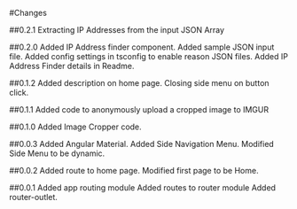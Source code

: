 #Changes

##0.2.1
Extracting IP Addresses from the input JSON Array

##0.2.0
Added IP Address finder component.
Added sample JSON input file.
Added config settings in tsconfig to enable reason JSON files.
Added IP Address Finder details in Readme.

##0.1.2
Added description on home page.
Closing side menu on button click.

##0.1.1
Added code to anonymously upload a cropped image to IMGUR

##0.1.0
Added Image Cropper code.

##0.0.3
Added Angular Material.
Added Side Navigation Menu.
Modified Side Menu to be dynamic.

##0.0.2
Added route to home page.
Modified first page to be Home.

##0.0.1
Added app routing module
Added routes to router module
Added router-outlet.
